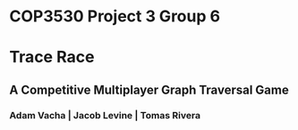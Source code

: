# **COP3530 Project 3 Group 6**

# Trace Race

## A Competitive Multiplayer Graph Traversal Game

### Adam Vacha | Jacob Levine | Tomas Rivera
